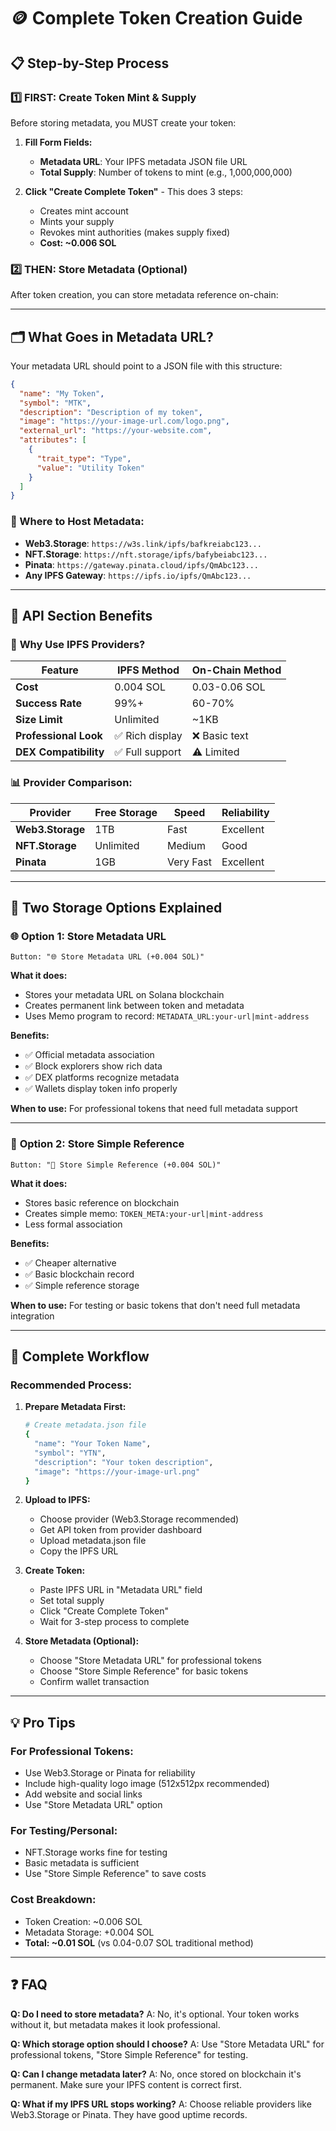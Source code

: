 # 🪙 Complete Token Creation Guide

## 📋 Step-by-Step Process

### 1️⃣ **FIRST: Create Token Mint & Supply**
Before storing metadata, you MUST create your token:

1. **Fill Form Fields:**
   - **Metadata URL**: Your IPFS metadata JSON file URL
   - **Total Supply**: Number of tokens to mint (e.g., 1,000,000,000)

2. **Click "Create Complete Token"** - This does 3 steps:
   - Creates mint account
   - Mints your supply
   - Revokes mint authorities (makes supply fixed)
   - **Cost: ~0.006 SOL**

### 2️⃣ **THEN: Store Metadata (Optional)**
After token creation, you can store metadata reference on-chain:

---

## 🗂️ What Goes in Metadata URL?

Your metadata URL should point to a JSON file with this structure:

```json
{
  "name": "My Token",
  "symbol": "MTK",
  "description": "Description of my token",
  "image": "https://your-image-url.com/logo.png",
  "external_url": "https://your-website.com",
  "attributes": [
    {
      "trait_type": "Type",
      "value": "Utility Token"
    }
  ]
}
```

### 📍 Where to Host Metadata:
- **Web3.Storage**: `https://w3s.link/ipfs/bafkreiabc123...`
- **NFT.Storage**: `https://nft.storage/ipfs/bafybeiabc123...`
- **Pinata**: `https://gateway.pinata.cloud/ipfs/QmAbc123...`
- **Any IPFS Gateway**: `https://ipfs.io/ipfs/QmAbc123...`

---

## 🔧 API Section Benefits

### 🎯 **Why Use IPFS Providers?**

| Feature | IPFS Method | On-Chain Method |
|---------|-------------|-----------------|
| **Cost** | 0.004 SOL | 0.03-0.06 SOL |
| **Success Rate** | 99%+ | 60-70% |
| **Size Limit** | Unlimited | ~1KB |
| **Professional Look** | ✅ Rich display | ❌ Basic text |
| **DEX Compatibility** | ✅ Full support | ⚠️ Limited |

### 📊 **Provider Comparison:**

| Provider | Free Storage | Speed | Reliability |
|----------|-------------|-------|-------------|
| **Web3.Storage** | 1TB | Fast | Excellent |
| **NFT.Storage** | Unlimited | Medium | Good |
| **Pinata** | 1GB | Very Fast | Excellent |

---

## 🔄 Two Storage Options Explained

### 🌐 **Option 1: Store Metadata URL**
```
Button: "🌐 Store Metadata URL (+0.004 SOL)"
```

**What it does:**
- Stores your metadata URL on Solana blockchain
- Creates permanent link between token and metadata
- Uses Memo program to record: `METADATA_URL:your-url|mint-address`

**Benefits:**
- ✅ Official metadata association
- ✅ Block explorers show rich data
- ✅ DEX platforms recognize metadata
- ✅ Wallets display token info properly

**When to use:** For professional tokens that need full metadata support

---

### 📝 **Option 2: Store Simple Reference**
```
Button: "📝 Store Simple Reference (+0.004 SOL)"
```

**What it does:**
- Stores basic reference on blockchain
- Creates simple memo: `TOKEN_META:your-url|mint-address`
- Less formal association

**Benefits:**
- ✅ Cheaper alternative
- ✅ Basic blockchain record
- ✅ Simple reference storage

**When to use:** For testing or basic tokens that don't need full metadata integration

---

## 🚀 Complete Workflow

### **Recommended Process:**

1. **Prepare Metadata First:**
   ```bash
   # Create metadata.json file
   {
     "name": "Your Token Name",
     "symbol": "YTN",
     "description": "Your token description",
     "image": "https://your-image-url.png"
   }
   ```

2. **Upload to IPFS:**
   - Choose provider (Web3.Storage recommended)
   - Get API token from provider dashboard
   - Upload metadata.json file
   - Copy the IPFS URL

3. **Create Token:**
   - Paste IPFS URL in "Metadata URL" field
   - Set total supply
   - Click "Create Complete Token"
   - Wait for 3-step process to complete

4. **Store Metadata (Optional):**
   - Choose "Store Metadata URL" for professional tokens
   - Choose "Store Simple Reference" for basic tokens
   - Confirm wallet transaction

---

## 💡 Pro Tips

### **For Professional Tokens:**
- Use Web3.Storage or Pinata for reliability
- Include high-quality logo image (512x512px recommended)
- Add website and social links
- Use "Store Metadata URL" option

### **For Testing/Personal:**
- NFT.Storage works fine for testing
- Basic metadata is sufficient
- Use "Store Simple Reference" to save costs

### **Cost Breakdown:**
- Token Creation: ~0.006 SOL
- Metadata Storage: +0.004 SOL
- **Total: ~0.01 SOL** (vs 0.04-0.07 SOL traditional method)

---

## ❓ FAQ

**Q: Do I need to store metadata?**
A: No, it's optional. Your token works without it, but metadata makes it look professional.

**Q: Which storage option should I choose?**
A: Use "Store Metadata URL" for professional tokens, "Store Simple Reference" for testing.

**Q: Can I change metadata later?**
A: No, once stored on blockchain it's permanent. Make sure your IPFS content is correct first.

**Q: What if my IPFS URL stops working?**
A: Choose reliable providers like Web3.Storage or Pinata. They have good uptime records.